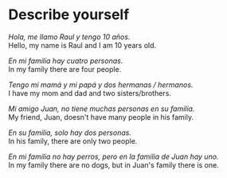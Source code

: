 # Describe yourself

_Hola, me llamo Raul y tengo 10 años._  
Hello, my name is Raul and I am 10 years old.  

_En mi familia hay cuatro personas._  
In my family there are four people.

_Tengo mi mamá y mi papá y dos hermanas / hermanos._  
I have my mom and dad and two sisters/brothers.

_Mi amigo Juan, no tiene muchas personas en su familia._  
My friend, Juan, doesn't have many people in his family.

_En su familia, solo hay dos personas._  
In his family, there are only two people.

_En mi familia no hay perros, pero en la familia de Juan hay uno._  
In my family there are no dogs, but in Juan's family there is one.